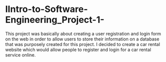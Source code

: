 # IIntro-to-Software-Engineering_Project-1-
This project was basically about creating a user registration and login form on the web in order to allow users to store their information on a database that was purposely created for this project.
I decided to create a car rental website which would allow people to register and login for a car rental service online. 
